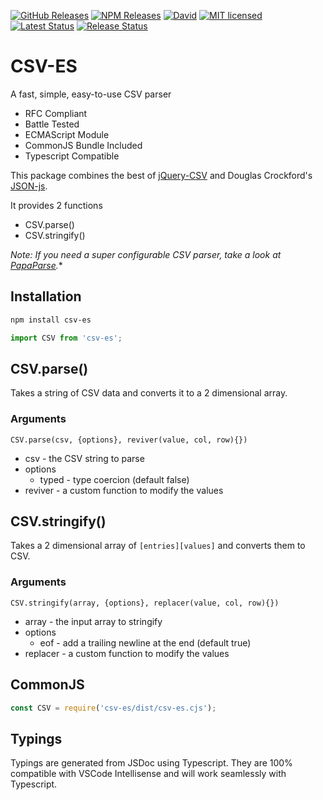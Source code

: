[![GitHub Releases](https://img.shields.io/github/release/vanillaes/csv-es.svg)](https://github.com/vanillaes/csv-es/releases)
[![NPM Releases](https://img.shields.io/npm/v/csv-es.svg)](https://www.npmjs.com/package/csv-es)
[![David](https://img.shields.io/david/dev/vanillaes/csv-es.svg)](https://david-dm.org/vanillaes/csv-es?type=dev)
[![MIT licensed](https://img.shields.io/badge/license-MIT-blue.svg)](https://raw.githubusercontent.com/vanillaes/csv-es/master/LICENSE)
[![Latest Status](https://github.com/vanillaes/csv-es/workflows/Latest/badge.svg)](https://github.com/vanillaes/csv-es/actions)
[![Release Status](https://github.com/vanillaes/csv-es/workflows/Release/badge.svg)](https://github.com/vanillaes/csv-es/actions)

# CSV-ES

A fast, simple, easy-to-use CSV parser

- RFC Compliant
- Battle Tested
- ECMAScript Module
- CommonJS Bundle Included
- Typescript Compatible

This package combines the best of [jQuery-CSV][] and Douglas Crockford's [JSON-js][].

It provides 2 functions

- CSV.parse()
- CSV.stringify()

*Note: If you need a super configurable CSV parser, take a look at [PapaParse][].**

[jQuery-CSV]: https://github.com/typeiii/jquery-csv
[JSON-js]: https://github.com/douglascrockford/JSON-js
[PapaParse]: https://www.papaparse.com/

## Installation

```sh
npm install csv-es
```

```javascript
import CSV from 'csv-es';
```

## CSV.parse()

Takes a string of CSV data and converts it to a 2 dimensional array.

### Arguments

```CSV.parse(csv, {options}, reviver(value, col, row){})```

- csv - the CSV string to parse
- options
  - typed - type coercion (default false)
- reviver - a custom function to modify the values

## CSV.stringify()

Takes a 2 dimensional array of `[entries][values]` and converts them to CSV.

### Arguments

```CSV.stringify(array, {options}, replacer(value, col, row){})```

- array - the input array to stringify
- options
  - eof - add a trailing newline at the end (default true)
- replacer - a custom function to modify the values

## CommonJS

```javascript
const CSV = require('csv-es/dist/csv-es.cjs');
```

## Typings

Typings are generated from JSDoc using Typescript. They are 100% compatible with VSCode Intellisense and will work seamlessly with Typescript.